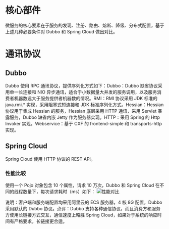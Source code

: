# 核心部件
微服务的核心要素在于服务的发现、注册、路由、熔断、降级、分布式配置，基于上述几种必要条件对 Dubbo 和 Spring Cloud 做出对比。

# 通讯协议
## Dubbo
Dubbo 使用 RPC 通讯协议，提供序列化方式如下：Dubbo：Dubbo 缺省协议采用单一长连接和 NIO 异步通讯，适合于小数据量大并发的服务调用，以及服务消费者机器数远大于服务提供者机器数的情况。RMI：RMI 协议采用 JDK 标准的 java.rmi.* 实现，采用阻塞式短连接和 JDK 标准序列化方式。Hessian：Hessian 协议用于集成 Hessian 的服务，Hessian 底层采用 HTTP 通讯，采用 Servlet 暴露服务，Dubbo 缺省内嵌 Jetty 作为服务器实现。HTTP：采用 Spring 的 Http Invoker 实现。Webservice：基于 CXF 的 frontend-simple 和 transports-http 实现。

## Spring Cloud

Spring Cloud 使用 HTTP 协议的 REST API。

### 性能比较

使用一个 Pojo 对象包含 10 个属性，请求 10 万次，Dubbo 和 Spring Cloud 在不同的线程数量下，每次请求耗时（ms）如下：
![性能对比](https://pic2.zhimg.com/80/v2-bf8fb9e9caddf41a67add4c696b5d9fb_hd.jpg "对比")

说明：客户端和服务端配置均采用阿里云的 ECS 服务器，4 核 8G 配置，Dubbo 采用默认的 Dubbo 协议。点评：Dubbo 支持各种通信协议，而且消费方和服务方使用长链接方式交互，通信速度上略胜 Spring Cloud，如果对于系统的响应时间有严格要求，长链接更合适。
